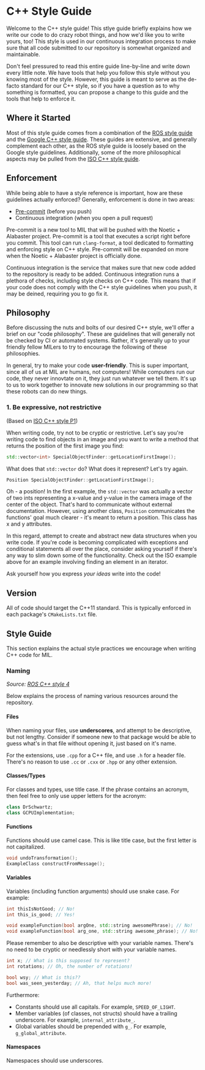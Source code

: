 # C++ Style Guide
Welcome to the C++ style guide! This stlye guide briefly explains how we write
our code to do crazy robot things, and how we'd like you to write yours, too!
This style is used in our continuous integration process to make sure that all
code submitted to our repository is somewhat organized and maintainable.

Don't feel pressured to read this entire guide line-by-line and write down every
little note. We have tools that help you follow this style without you knowing most
of the style. However, this guide is meant to serve as the de-facto standard for
our C++ style, so if you have a question as to why something is formatted, you
can propose a change to this guide and the tools that help to enforce it.

## Where it Started
Most of this style guide comes from a combination of the [ROS style guide](http://wiki.ros.org/CppStyleGuide)
and the [Google C++ style guide](https://google.github.io/styleguide/cppguide.html).
These guides are extensive, and generally complement each other, as the ROS style
guide is loosely based on the Google style guidelines. Additionally, some of the more
philosophical aspects may be pulled from the [ISO C++ style guide](http://isocpp.github.io/CppCoreGuidelines/CppCoreGuidelines).

## Enforcement
While being able to have a style reference is important, how are these guidelines
actually enforced? Generally, enforcement is done in two areas:

* [Pre-commit](https://pre-commit.com) (before you push)
* Continuous integration (when you open a pull request)

Pre-commit is a new tool to MIL that will be pushed with the Noetic + Alabaster project.
Pre-commit is a tool that executes a script right before you commit. This tool
can run ``clang-format``, a tool dedicated to formatting and enforcing style on
C++ style. Pre-commit will be expanded on more when the Noetic + Alabaster project
is officially done.

Continuous integration is the service that makes sure that new code added to the repository
is ready to be added. Continuous integration runs a plethora of checks, including
style checks on C++ code. This means that if your code does not comply with the C++
style guidelines when you push, it may be deined, requiring you to go fix it.

## Philosophy
Before discussing the nuts and bolts of our desired C++ style, we'll offer a brief
on our "code philosophy". These are guidelines that will generally not be checked
by CI or automated systems. Rather, it's generally up to your friendly fellow MILers
to try to encourage the following of these philosophies.

In general, try to make your code **user-friendly**. This is super important, since
all of us at MIL are humans, not computers! While computers run our code, they never
innovtate on it, they just run whatever we tell them. It's up to us to work together
to innovate new solutions in our programming so that these robots can do new things.

### 1. Be expressive, not restrictive
(Based on [ISO C++ style P1](http://isocpp.github.io/CppCoreGuidelines/CppCoreGuidelines#Rp-direct))

When writing code, try not to be cryptic or restrictive. Let's say you're writing
code to find objects in an image and you want to write a method that returns
the position of the first image you find:

```cpp
std::vector<int> SpecialObjectFinder::getLocationFirstImage();
```

What does that `std::vector` do? What does it represent? Let's try again.

```cpp
Position SpecialObjectFinder::getLocationFirstImage();
```

Oh - a position! In the first example, the `std::vector` was actually a vector
of two ints representing a x-value and y-value in the camera image of the center of
the object. That's hard to communicate without external documentation. However,
using another class, `Position` communicates the functions' goal much clearer - it's
meant to return a position. This class has x and y attributes.

In this regard, attempt to create and abstract new data structures when you write
code. If you're code is becoming complicated with exceptions and conditional statements
all over the place, consider asking yourself if there's any way to slim down some of
the functionality. Check out the ISO example above for an example involving finding
an element in an iterator.

Ask yourself how you express _your ideas_ write into the code!

## Version
All of code should target the C++11 standard. This is typically enforced in each
package's `CMakeLists.txt` file.

## Style Guide
This section explains the actual style practices we encourage when writing C++
code for MIL.

### Naming
_Source: [ROS C++ style 4](http://wiki.ros.org/CppStyleGuide#Naming)_

Below explains the process of naming various resources around the repository.

#### Files
When naming your files, use **underscores**, and attempt to be descriptive, but
not lengthy. Consider if someone new to that package would be able to guess what's
in that file without opening it, just based on it's name.

For the extensions, use `.cpp` for a C++ file, and use `.h` for a header file.
There's no reason to use `.cc` or `.cxx` or `.hpp` or any other extension.

#### Classes/Types
For classes and types, use title case. If the phrase contains an acronym, then feel
free to only use upper letters for the acronym:

```cpp
class DrSchwartz;
class GCPUImplementation;
```

#### Functions
Functions should use camel case. This is like title case, but the first letter is not
capitalized.

```cpp
void undoTransformation();
ExampleClass constructFromMessage();
```

#### Variables
Variables (including function arguments) should use snake case. For example:
```cpp
int thisIsNotGood; // No!
int this_is_good; // Yes!

void exampleFunction(bool argOne, std::string awesomePhrase); // No!
void exampleFunction(bool arg_one, std::string awesome_phrase); // No!
```

Please remember to also be descriptive with your variable names. There's no need
to be cryptic or needlessly short with your variable names.
```cpp
int x; // What is this supposed to represent?
int rotations; // Oh, the number of rotations!

bool wsy; // What is this??
bool was_seen_yesterday; // Ah, that helps much more!
```

Furthermore:
* Constants should use all capitals. For example, ``SPEED_OF_LIGHT``.
* Member variables (of classes, not structs) should have a trailing underscore. For example, ``internal_attribute_``.
* Global variables should be prepended with ``g_``. For example, ``g_global_attribute``.

#### Namespaces
Namespaces should use underscores.
